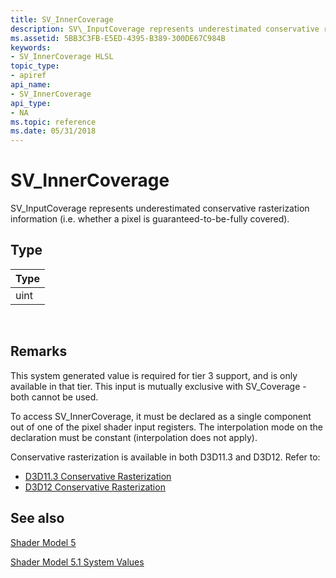 ```yaml
---
title: SV_InnerCoverage
description: SV\_InputCoverage represents underestimated conservative rasterization information (i.e. whether a pixel is guaranteed-to-be-fully covered).
ms.assetid: 5BB3C3FB-E5ED-4395-B389-300DE67C984B
keywords:
- SV_InnerCoverage HLSL
topic_type:
- apiref
api_name:
- SV_InnerCoverage
api_type:
- NA
ms.topic: reference
ms.date: 05/31/2018
---
```


# SV\_InnerCoverage

SV\_InputCoverage represents underestimated conservative rasterization information (i.e. whether a pixel is guaranteed-to-be-fully covered).

## Type



| Type     |
|------|
| uint |



 

## Remarks

This system generated value is required for tier 3 support, and is only available in that tier. This input is mutually exclusive with SV\_Coverage - both cannot be used.

To access SV\_InnerCoverage, it must be declared as a single component out of one of the pixel shader input registers. The interpolation mode on the declaration must be constant (interpolation does not apply).

Conservative rasterization is available in both D3D11.3 and D3D12. Refer to:

-   [D3D11.3 Conservative Rasterization](/windows/desktop/direct3d11/conservative-rasterization)
-   [D3D12 Conservative Rasterization](/windows/desktop/direct3d12/conservative-rasterization)

## See also

<dl> <dt>

[Shader Model 5](d3d11-graphics-reference-sm5.md)
</dt> <dt>

[Shader Model 5.1 System Values](shader-model-5-1-system-values.md)
</dt> </dl>

 

 
